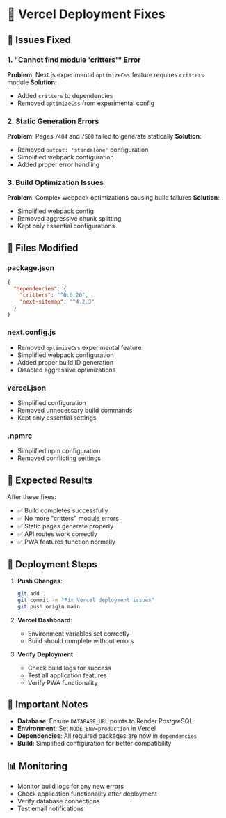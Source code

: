 # 🔧 Vercel Deployment Fixes

## 🚨 Issues Fixed

### 1. "Cannot find module 'critters'" Error
**Problem**: Next.js experimental `optimizeCss` feature requires `critters` module
**Solution**: 
- Added `critters` to dependencies
- Removed `optimizeCss` from experimental config

### 2. Static Generation Errors
**Problem**: Pages `/404` and `/500` failed to generate statically
**Solution**:
- Removed `output: 'standalone'` configuration
- Simplified webpack configuration
- Added proper error handling

### 3. Build Optimization Issues
**Problem**: Complex webpack optimizations causing build failures
**Solution**:
- Simplified webpack config
- Removed aggressive chunk splitting
- Kept only essential configurations

## 📁 Files Modified

### package.json
```json
{
  "dependencies": {
    "critters": "^0.0.20",
    "next-sitemap": "^4.2.3"
  }
}
```

### next.config.js
- Removed `optimizeCss` experimental feature
- Simplified webpack configuration
- Added proper build ID generation
- Disabled aggressive optimizations

### vercel.json
- Simplified configuration
- Removed unnecessary build commands
- Kept only essential settings

### .npmrc
- Simplified npm configuration
- Removed conflicting settings

## 🎯 Expected Results

After these fixes:
- ✅ Build completes successfully
- ✅ No more "critters" module errors
- ✅ Static pages generate properly
- ✅ API routes work correctly
- ✅ PWA features function normally

## 🔄 Deployment Steps

1. **Push Changes**:
   ```bash
   git add .
   git commit -m "Fix Vercel deployment issues"
   git push origin main
   ```

2. **Vercel Dashboard**:
   - Environment variables set correctly
   - Build should complete without errors

3. **Verify Deployment**:
   - Check build logs for success
   - Test all application features
   - Verify PWA functionality

## 🚨 Important Notes

- **Database**: Ensure `DATABASE_URL` points to Render PostgreSQL
- **Environment**: Set `NODE_ENV=production` in Vercel
- **Dependencies**: All required packages are now in `dependencies`
- **Build**: Simplified configuration for better compatibility

## 📊 Monitoring

- Monitor build logs for any new errors
- Check application functionality after deployment
- Verify database connections
- Test email notifications

